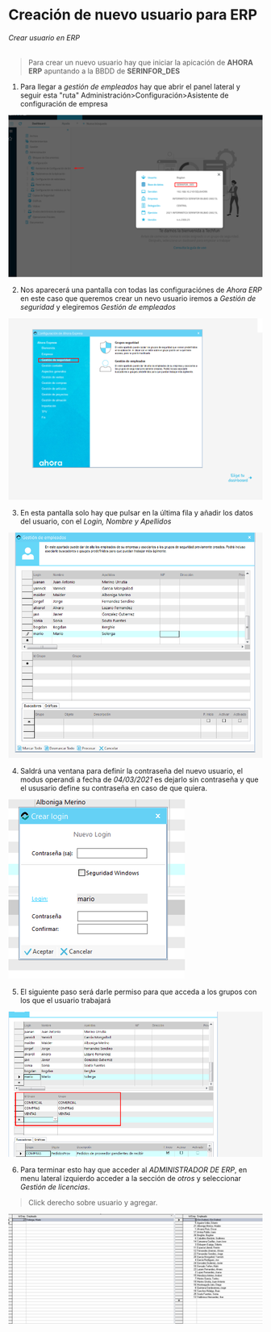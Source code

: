 # Creación de nuevo usuario para ERP

###### Crear usuario en ERP

> Para crear un nuevo usuario hay que iniciar la apicación de **AHORA ERP** apuntando a la BBDD de **SERINFOR_DES** 

1. Para llegar a *gestión de empleados* hay que abrir el panel lateral y seguir esta "ruta" Administración>Configuración>Asistente de configuración de empresa

![Priera foto](IMG/Screenshot_1.png "1")

2. Nos aparecerá una pantalla con todas las configuraciónes de *Ahora ERP* en este caso que queremos crear un nevo usuario iremos a *Gestión de seguridad* y elegiremos *Gestión de empleados* 

![Priera foto](IMG/Screenshot_2.png)

3. En esta pantalla solo hay que pulsar en la última fila y añadir los datos del usuario, con el *Login, Nombre y Apellidos* 

![Priera foto](IMG/Screenshot_3.png)

4. Saldrá una ventana para definir la contraseña del nuevo usuario, el modus operandi a fecha de *04/03/2021* es dejarlo sin contraseña y que el ususario define su contraseña en caso de que quiera.

![Priera foto](IMG/Screenshot_4.png)

5. El siguiente paso será darle permiso para que acceda a los grupos con los que el usuario trabajará

![Priera foto](IMG/Screenshot_5.png)

6. Para terminar esto hay que acceder al *ADMINISTRADOR DE ERP*, en menu lateral izquierdo acceder a la sección de *otros* y seleccionar *Gestión de licencias*. 
> Click derecho sobre usuario y agregar. 

![Priera foto](IMG/Screenshot_6.png)
